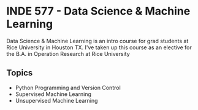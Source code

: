 # INDE 577 - Data Science & Machine Learning

Data Science & Machine Learning is an intro course for grad students at Rice University in Houston TX. I've taken up this course as an elective for the B.A. in Operation Research at Rice University

## Topics

* Python Programming and Version Control
* Supervised Machine Learning
* Unsupervised Machine Learning